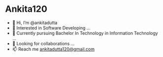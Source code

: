 # Ankita120
- 👋 Hi, I’m @ankitadutta
- 👀 Interested in Software Developing ...
- 🌱 Currently pursuing Bachelor In Technology in Information Technology ...
- 💞️ Looking for collaborations ...
- 📫 Reach me ankitadutta120@gmail.com 

<!---
ankitadutta/ankitadutta is a ✨ special ✨ repository because its `README.md` (this file) appears on your GitHub profile.
You can click the Preview link to take a look at your changes.
--->
